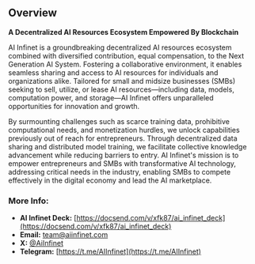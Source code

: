 
## Overview

**A Decentralized AI Resources Ecosystem Empowered By Blockchain**

AI Infinet is a groundbreaking decentralized AI resources ecosystem combined with diversified contribution, equal compensation, to the Next Generation AI System. Fostering a collaborative environment, it enables seamless sharing and access to AI resources for individuals and organizations alike. Tailored for small and midsize businesses (SMBs) seeking to sell, utilize, or lease AI resources—including data, models, computation power, and storage—AI Infinet offers unparalleled opportunities for innovation and growth.

By surmounting challenges such as scarce training data, prohibitive computational needs, and monetization hurdles, we unlock capabilities previously out of reach for entrepreneurs. Through decentralized data sharing and distributed model training, we facilitate collective knowledge advancement while reducing barriers to entry. AI Infinet's mission is to empower entrepreneurs and SMBs with transformative AI technology, addressing critical needs in the industry, enabling SMBs to compete effectively in the digital economy and lead the AI marketplace.

### More Info:

- **AI Infinet Deck:** [https://docsend.com/v/xfk87/ai_infinet_deck](https://docsend.com/v/xfk87/ai_infinet_deck)
- **Email:** [team@aiinfinet.com](mailto:team@aiinfinet.com)
- **X:** [@AiInfinet](https://twitter.com/AiInfinet)
- **Telegram:** [https://t.me/AIInfinet](https://t.me/AIInfinet)
